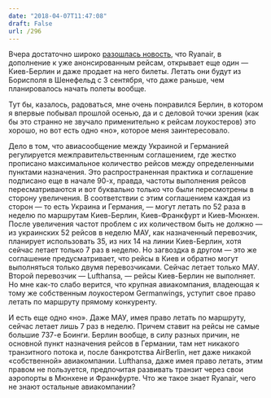 ```yaml
---
date: "2018-04-07T11:47:08"
draft: False
url: /296
---
```


Вчера достаточно широко [разошлась новость](http://biz.liga.net/ekonomika/transport/novosti/ryanair-otkryvaet-reysy-kiev-berlin), что Ryanair, в дополнение к уже анонсированным рейсам, открывает еще один — Киев-Берлин и даже продает на него билеты. Летать они будут из Борисполя в Шенефельд с 3 сентября, что даже раньше, чем планировалось начать полеты вообще.

Тут бы, казалось, радоваться, мне очень понравился Берлин, в котором я впервые побывал прошлой осенью, да и с деловой точки зрения (как бы это странно не звучало применительно к рейсам лоукостеров) это хорошо, но вот есть одно «но», которое меня заинтересовало.

Дело в том, что авиасообщение между Украиной и Германией регулируется межправительственным соглашением, где жестко прописано максимальное количество рейсов между определенными пунктами назначения. Это распространенная практика и соглашение подписано еще в начале 90-х, правда, частоты выполнения рейсов пересматриваются и вот буквально только что были пересмотрены в сторону увеличения. В соответствии с этим соглашением каждая из сторон — то есть Украина и Германия, — могут летать по 52 раза в неделю по маршрутам Киев-Берлин, Киев-Франкфурт и Киев-Мюнхен. После увеличения частот проблем с их количеством быть не должно — из украинских 52 рейсов в неделю МАУ, как назначенный перевозчик, планирует использовать 35, из них 14 на линии Киев-Берлин, хотя сейчас летает только 7 раз в неделю. Но загвоздка в другом — это же соглашение предусматривает, что рейсы в Киев и обратно могут выполняться только двумя перевозчиками. Сейчас летает только МАУ. Второй перевозчик — Lufthansa, — рейсы Киев-Берлин не выполняет. Но мне как-то слабо верится, что крупная авиакомпания, владеющая к тому же собственным лоукостером Germanwings, уступит свое право летать по маршруту прямому конкуренту.

И есть еще одно «но». Даже МАУ, имея право летать по маршруту, сейчас летает лишь 7 раз в неделю. Причем ставит на рейсы не самые большие 737-е Боинги. Берлин вообще, в силу разных причин, не основной пункт назначения рейсов в Германии, там нет никакого транзитного потока и, после банкротства AirBerlin, нет даже никакой «собственной» авиакомпании. Lufthansa, даже имея право летать, этим правом не пользуется, предпочитая развивать транзит через свои аэропорты в Мюнхене и Франкфурте. Что же такое знает Ryanair, чего не знают остальные авиакомпании?
